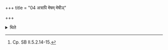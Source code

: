 +++
title = "04 अत्रापि मेषम् मेषीञ्"

+++

<details><summary>थिते</summary>

4. And at this stage only she prepares the (figures of) ram and ewe—this is the view of Vājasaneyins.[^1]  


[^1]: Cp. SB II.5.2.14-15.
</details>
